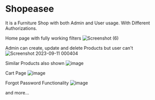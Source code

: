 # Shopeasee
It is a Furniture Shop with both Admin and User usage. With Different Authorizations.

Home page with fully working filters
![Screenshot (6)](https://github.com/Latika93/Shopeasee/assets/88475404/50104941-29f6-45b1-bc40-13ba2b4515fc)


Admin can create, update and delete Products but user can't
![Screenshot 2023-09-11 000404](https://github.com/Latika93/Shopeasee/assets/88475404/c5709a84-0b82-465b-b07b-86f948535640)

Similar Products also shown
![image](https://github.com/Latika93/Shopeasee/assets/88475404/68f941af-65e0-43dc-8bf9-402fe3678de6)


Cart Page
![image](https://github.com/Latika93/Shopeasee/assets/88475404/f5ac506b-7e2f-4984-882f-fb73e576edba)

Forgot Password Functionality
![image](https://github.com/Latika93/Shopeasee/assets/88475404/1ec9b93f-017f-4316-9359-84bcf7e59784)

and more...
